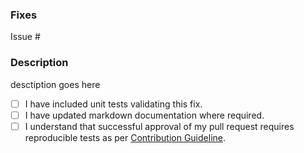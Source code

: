 ### Fixes

Issue #

### Description

desctiption goes here

- [ ] I have included unit tests validating this fix.
- [ ] I have updated markdown documentation where required.
- [ ] I understand that successful approval of my pull request requires reproducible tests as per [Contribution Guideline](https://github.com/aloneguid/parquet-dotnet/blob/master/.github/CONTRIBUTING.md).